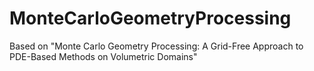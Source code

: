 # MonteCarloGeometryProcessing
Based on "Monte Carlo Geometry Processing: A Grid-Free Approach to PDE-Based Methods on Volumetric Domains"
